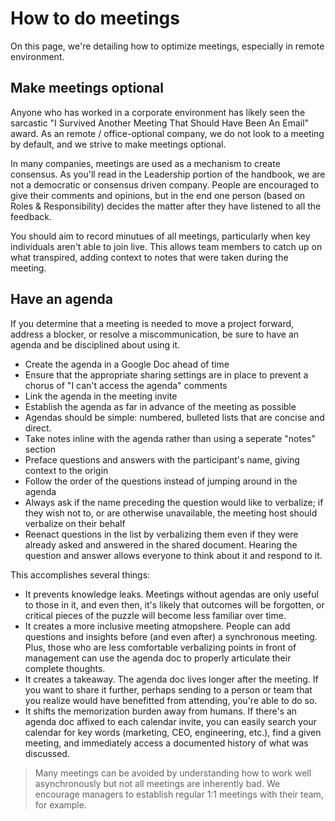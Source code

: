 # How to do meetings

On this page, we're detailing how to optimize meetings, especially in remote environment.

## Make meetings optional
Anyone who has worked in a corporate environment has likely seen the sarcastic "I Survived Another Meeting That Should Have Been An Email" award. As an remote / office-optional company, we do not look to a meeting by default, and we strive to make meetings optional.

In many companies, meetings are used as a mechanism to create consensus. As you'll read in the Leadership portion of the handbook, we are not a democratic or consensus driven company. People are encouraged to give their comments and opinions, but in the end one person (based on Roles & Responsibility) decides the matter after they have listened to all the feedback.

You should aim to record minutues of all meetings, particularly when key individuals aren't able to join live. This allows team members to catch up on what transpired, adding context to notes that were taken during the meeting. 

## Have an agenda
If you determine that a meeting is needed to move a project forward, address a blocker, or resolve a miscommunication, be sure to have an agenda and be disciplined about using it.

- Create the agenda in a Google Doc ahead of time
- Ensure that the appropriate sharing settings are in place to prevent a chorus of "I can't access the agenda" comments
- Link the agenda in the meeting invite
- Establish the agenda as far in advance of the meeting as possible
- Agendas should be simple: numbered, bulleted lists that are concise and direct.
- Take notes inline with the agenda rather than using a seperate "notes" section
- Preface questions and answers with the participant's name, giving context to the origin
- Follow the order of the questions instead of jumping around in the agenda
- Always ask if the name preceding the question would like to verbalize; if they wish not to, or are otherwise unavailable, the meeting host should verbalize on their behalf
- Reenact questions in the list by verbalizing them even if they were already asked and answered in the shared document. Hearing the question and answer allows everyone to think about it and respond to it.

This accomplishes several things:
- It prevents knowledge leaks. Meetings without agendas are only useful to those in it, and even then, it's likely that outcomes will be forgotten, or critical pieces of the puzzle will become less familiar over time.
- It creates a more inclusive meeting atmopshere. People can add questions and insights before (and even after) a synchronous meeting. Plus, those who are less comfortable verbalizing points in front of management can use the agenda doc to properly articulate their complete thoughts.
- It creates a takeaway. The agenda doc lives longer after the meeting. If you want to share it further, perhaps sending to a person or team that you realize would have benefitted from attending, you're able to do so.
- It shifts the memorization burden away from humans. If there's an agenda doc affixed to each calendar invite, you can easily search your calendar for key words (marketing, CEO, engineering, etc.), find a given meeting, and immediately access a documented history of what was discussed.

> Many meetings can be avoided by understanding how to work well asynchronously but not all meetings are inherently bad. We encourage managers to establish regular 1:1 meetings with their team, for example. 

